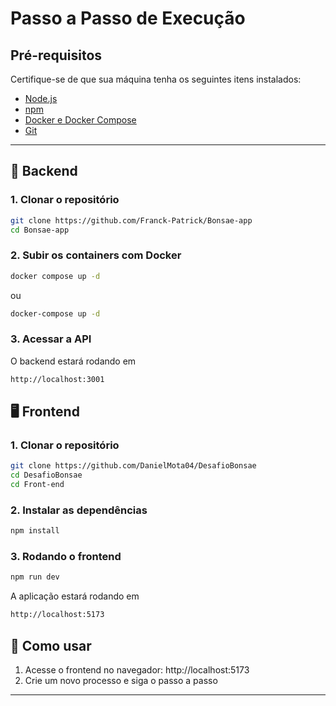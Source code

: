 # Passo a Passo de Execução

## Pré-requisitos

Certifique-se de que sua máquina tenha os seguintes itens instalados:

- [Node.js](https://nodejs.org/)
- [npm](https://www.npmjs.com/)
- [Docker e Docker Compose](https://www.docker.com/)
- [Git](https://git-scm.com/)

---

## 🤖 Backend

### 1. Clonar o repositório

```bash
git clone https://github.com/Franck-Patrick/Bonsae-app
cd Bonsae-app
```

### 2. Subir os containers com Docker

```bash
docker compose up -d
```
ou
```bash
docker-compose up -d
```

### 3. Acessar a API
O backend estará rodando em
```bash
http://localhost:3001
```

## 🖥️  Frontend

### 1. Clonar o repositório

```bash
git clone https://github.com/DanielMota04/DesafioBonsae
cd DesafioBonsae
cd Front-end
```

### 2. Instalar as dependências

```bash
npm install
```

### 3. Rodando o frontend
```bash
npm run dev
```
A aplicação estará rodando em
```bash
http://localhost:5173
```

## 📂 Como usar
1. Acesse o frontend no navegador: http://localhost:5173
2. Crie um novo processo e siga o passo a passo

---
